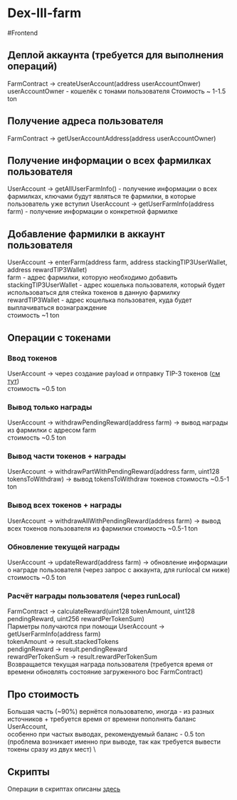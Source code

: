 # Dex-III-farm

#Frontend

## Деплой аккаунта (требуется для выполнения операций)

FarmContract -> createUserAccount(address userAccountOnwer)
userAccountOwner - кошелёк с тонами пользователя
Стоимость ~ 1-1.5 ton

## Получение адреса пользователя

FarmContract -> getUserAccountAddress(address userAccountOwner)

## Получение информации о всех фармилках пользователя

UserAccount -> getAllUserFarmInfo() - получение информации о всех фармилках, ключами будут являться те фармилки, в которые пользователь уже вступил
UserAccount -> getUserFarmInfo(address farm) - получение информации о конкретной фармилке

## Добавление фармилки в аккаунт пользователя

UserAccount -> enterFarm(address farm, address stackingTIP3UserWallet, address rewardTIP3Wallet) \
farm - адрес фармилки, которую необходимо добавить \
stackingTIP3UserWallet - адрес кошелька пользователя, который будет использоваться для стейка токенов в данную фармилку \
rewardTIP3Wallet - адрес кошелька пользоватея, куда будет выплачиваться вознаграждение \
стоимость ~1 ton

## Операции с токенами

### Ввод токенов
UserAccount -> через создание payload и отправку TIP-3 токенов ([см тут](./scripts/farm/scripts/deposit-tokens-to-farm.js)) \
стоимость ~0.5 ton

### Вывод только награды
UserAccount -> withdrawPendingReward(address farm) -> вывод награды из фармилки с адресом farm \
стоимость ~0.5 ton

### Вывод части токенов + награды
UserAccount -> withdrawPartWithPendingReward(address farm, uint128 tokensToWithdraw) -> вывод tokensToWithdraw токенов
стоимость ~0.5-1 ton

### Вывод всех токенов + награды
UserAccount -> withdrawAllWithPendingReward(address farm) -> вывод всех токенов пользователя из фармилки
стоимость ~0.5-1 ton

### Обновление текущей награды
UserAccount -> updateReward(address farm) -> обновление информации о награде пользователя (через запрос с аккаунта, для runlocal см ниже)
стоимость ~0.5 ton

### Расчёт награды пользователя (через runLocal)
FarmContract -> calculateReward(uint128 tokenAmount, uint128 pendingReward, uint256 rewardPerTokenSum) \
Парметры получаются при помощи UserAccount -> getUserFarmInfo(address farm) \
tokenAmount -> result.stackedTokens \
pendignReward -> result.pendingReward \
rewardPerTokenSum -> result.rewardPerTokenSum \
Возвращается текущая награда пользователя (требуется время от времени обновлять состояние загруженного boc FarmContract)

## Про стоимость
Большая часть (~90%) вернётся пользователю, иногда - из разных источников + требуется время от времени пополнять баланс UserAccount,\
особенно при частых выводах, рекомендуемый баланс - 0.5 ton (проблема возникает именно при выводе, так как требуется вывести токены сразу из двух мест) \

## Скрипты
Операции в скриптах описаны [здесь](./scripts/farm/scripts)
